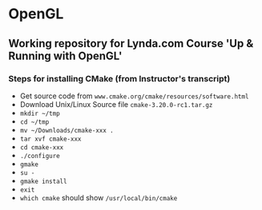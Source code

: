 # OpenGL
Working repository for Lynda.com Course \'Up &amp; Running with OpenGL\'
---------------------------------------------------------------

### Steps for installing CMake (from Instructor\'s transcript)
- Get source code from `www.cmake.org/cmake/resources/software.html`  
- Download Unix/Linux Source file `cmake-3.20.0-rc1.tar.gz`  
- `mkdir ~/tmp`  
- `cd ~/tmp`  
- `mv ~/Downloads/cmake-xxx .`  
- `tar xvf cmake-xxx`  
- `cd cmake-xxx`  
- `./configure`  
- `gmake`  
- `su -`  
- `gmake install`  
- `exit`
- `which cmake` should show `/usr/local/bin/cmake`  

